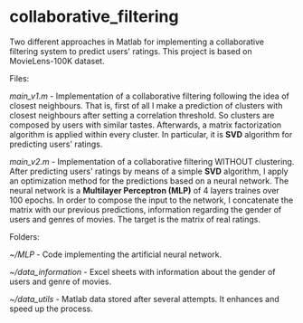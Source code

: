 # collaborative_filtering
Two different approaches in Matlab for implementing a collaborative filtering system to predict users' ratings. This project is based on MovieLens-100K dataset. 

Files:

*main_v1.m* - Implementation of a collaborative filtering following the idea of closest neighbours. That is, first of all I make a prediction of clusters with closest neighbours after setting a correlation threshold. So clusters are composed by users with similar tastes. Afterwards, a matrix factorization algorithm is applied within every cluster. In particular, it is **SVD** algorithm for predicting users' ratings. 

*main_v2.m* - Implementation of a collaborative filtering WITHOUT clustering. After predicting users' ratings by means of a simple **SVD** algorithm, I apply an optimization method for the predictions based on a neural network. The neural network is a **Multilayer Perceptron (MLP)** of 4 layers traines over 100 epochs. In order to compose the input to the network, I concatenate the matrix with our previous predictions, information regarding the gender of users and genres of movies. The target is the matrix of real ratings. 

Folders:

*~/MLP* - Code implementing the artificial neural network.

*~/data_information* - Excel sheets with information about the gender of users and genre of movies. 

*~/data_utils* - Matlab data stored after several attempts. It enhances and speed up the process. 
